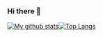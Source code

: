 ### Hi there 👋
[![My github stats](https://github-readme-stats.vercel.app/api?username=sea-horizon&count_private=true&include_all_commits=true&show_icons=true&title_color=#0000ff&icon_color=#0066ff)](https://github.com/sea-horizon)[![Top Langs](https://github-readme-stats.vercel.app/api/top-langs/?username=sea-horizon)](https://github.com/sea-horizon)
<!--
**sea-horizon/sea-horizon** is a ✨ _special_ ✨ repository because its `README.md` (this file) appears on your GitHub profile.

Here are some ideas to get you started:

- 🔭 I’m currently working on ...
- 🌱 I’m currently learning ...
- 👯 I’m looking to collaborate on ...
- 🤔 I’m looking for help with ...
- 💬 Ask me about ...
- 📫 How to reach me: ...
- 😄 Pronouns: ...
- ⚡ Fun fact: ...
-->

